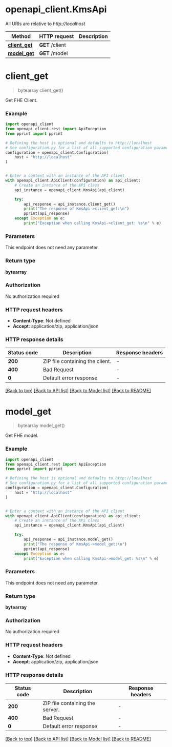 # openapi_client.KmsApi

All URIs are relative to *http://localhost*

Method | HTTP request | Description
------------- | ------------- | -------------
[**client_get**](KmsApi.md#client_get) | **GET** /client | 
[**model_get**](KmsApi.md#model_get) | **GET** /model | 


# **client_get**
> bytearray client_get()

Get FHE Client.

### Example


```python
import openapi_client
from openapi_client.rest import ApiException
from pprint import pprint

# Defining the host is optional and defaults to http://localhost
# See configuration.py for a list of all supported configuration parameters.
configuration = openapi_client.Configuration(
    host = "http://localhost"
)


# Enter a context with an instance of the API client
with openapi_client.ApiClient(configuration) as api_client:
    # Create an instance of the API class
    api_instance = openapi_client.KmsApi(api_client)

    try:
        api_response = api_instance.client_get()
        print("The response of KmsApi->client_get:\n")
        pprint(api_response)
    except Exception as e:
        print("Exception when calling KmsApi->client_get: %s\n" % e)
```



### Parameters

This endpoint does not need any parameter.

### Return type

**bytearray**

### Authorization

No authorization required

### HTTP request headers

 - **Content-Type**: Not defined
 - **Accept**: application/zip, application/json

### HTTP response details

| Status code | Description | Response headers |
|-------------|-------------|------------------|
**200** | ZIP file containing the client. |  -  |
**400** | Bad Request |  -  |
**0** | Default error response |  -  |

[[Back to top]](#) [[Back to API list]](../README.md#documentation-for-api-endpoints) [[Back to Model list]](../README.md#documentation-for-models) [[Back to README]](../README.md)

# **model_get**
> bytearray model_get()

Get FHE model.

### Example


```python
import openapi_client
from openapi_client.rest import ApiException
from pprint import pprint

# Defining the host is optional and defaults to http://localhost
# See configuration.py for a list of all supported configuration parameters.
configuration = openapi_client.Configuration(
    host = "http://localhost"
)


# Enter a context with an instance of the API client
with openapi_client.ApiClient(configuration) as api_client:
    # Create an instance of the API class
    api_instance = openapi_client.KmsApi(api_client)

    try:
        api_response = api_instance.model_get()
        print("The response of KmsApi->model_get:\n")
        pprint(api_response)
    except Exception as e:
        print("Exception when calling KmsApi->model_get: %s\n" % e)
```



### Parameters

This endpoint does not need any parameter.

### Return type

**bytearray**

### Authorization

No authorization required

### HTTP request headers

 - **Content-Type**: Not defined
 - **Accept**: application/zip, application/json

### HTTP response details

| Status code | Description | Response headers |
|-------------|-------------|------------------|
**200** | ZIP file containing the server. |  -  |
**400** | Bad Request |  -  |
**0** | Default error response |  -  |

[[Back to top]](#) [[Back to API list]](../README.md#documentation-for-api-endpoints) [[Back to Model list]](../README.md#documentation-for-models) [[Back to README]](../README.md)

